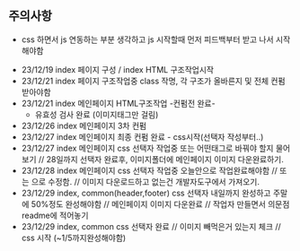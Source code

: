 ## 주의사항
- css 하면서 js 연동하는 부분 생각하고 js 시작할때 먼저 피드백부터 받고 나서 시작해야함

* 23/12/19 index 페이지 구성 / index HTML 구조작업시작
* 23/12/21 index 페이지 구조작업중 class 작명, 각 구조가 올바른지 및 전체 컨펌받아야함 
* 23/12/21 index 메인페이지 HTML구조작업 -컨펌전 완료-
    - 유효성 검사 완료 (이미지태그만 걸림)
* 23/12/26 index 메인페이지 3차 컨펌
* 23/12/27 index 메인페이지 최종 컨펌 완료 - css시작(선택자 작성부터..)
* 23/12/27 index 메인페이지 css 선택자 작업중 <span>또는</span> 어떤태그로 바꿔야 할지 물어보기 // 28일까지 선택자 완료후, 이미지폴더에 메인페이지 이미지 다운완료하기.
* 23/12/28 index 메인페이지 css 선택자 작업중 오늘안으로 작업완료해야함 // <span><span>또는</span></span> 으로 수정함. // 이미지 다운로드하고 없는건 개발자도구에서 가져오기.
* 23/12/29 index, common(header,footer) css 선택자 내일까지 완성하고 주말에 50%정도 완성해야함 // 메인페이지 이미지 다운완료 // 작업자 만들면서 의문점 readme에 적어놓기
* 23/12/29 index, common css 선택자 완료 // 이미지 빼먹은거 있는지 체크 // css 시작 (~1/5까지완성해야함)

